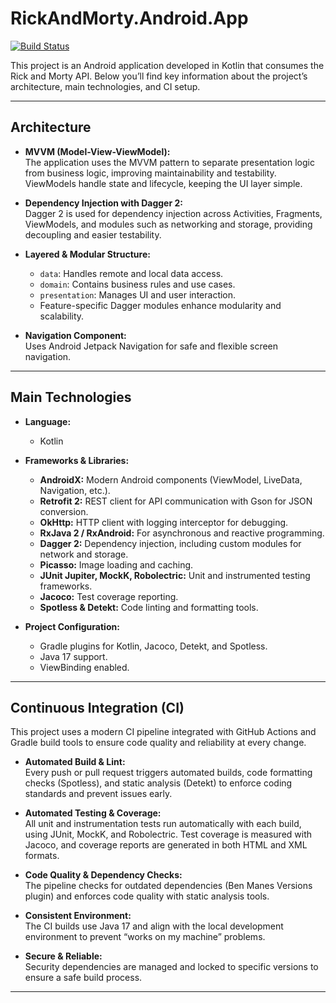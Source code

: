 # RickAndMorty.Android.App

[![Build Status](https://github.com/erickbogarin/RickAndMorty.Android.App/actions/workflows/main.yml/badge.svg)](https://github.com/erickbogarin/RickAndMorty.Android.App/actions/workflows/main.yml)

This project is an Android application developed in Kotlin that consumes the Rick and Morty API. Below you’ll find key information about the project’s architecture, main technologies, and CI setup.

---

## Architecture

- **MVVM (Model-View-ViewModel):**  
  The application uses the MVVM pattern to separate presentation logic from business logic, improving maintainability and testability. ViewModels handle state and lifecycle, keeping the UI layer simple.

- **Dependency Injection with Dagger 2:**  
  Dagger 2 is used for dependency injection across Activities, Fragments, ViewModels, and modules such as networking and storage, providing decoupling and easier testability.

- **Layered & Modular Structure:**  
  - `data`: Handles remote and local data access.
  - `domain`: Contains business rules and use cases.
  - `presentation`: Manages UI and user interaction.
  - Feature-specific Dagger modules enhance modularity and scalability.

- **Navigation Component:**  
  Uses Android Jetpack Navigation for safe and flexible screen navigation.

---

## Main Technologies

- **Language:**  
  - Kotlin

- **Frameworks & Libraries:**  
  - **AndroidX:** Modern Android components (ViewModel, LiveData, Navigation, etc.).
  - **Retrofit 2:** REST client for API communication with Gson for JSON conversion.
  - **OkHttp:** HTTP client with logging interceptor for debugging.
  - **RxJava 2 / RxAndroid:** For asynchronous and reactive programming.
  - **Dagger 2:** Dependency injection, including custom modules for network and storage.
  - **Picasso:** Image loading and caching.
  - **JUnit Jupiter, MockK, Robolectric:** Unit and instrumented testing frameworks.
  - **Jacoco:** Test coverage reporting.
  - **Spotless & Detekt:** Code linting and formatting tools.

- **Project Configuration:**  
  - Gradle plugins for Kotlin, Jacoco, Detekt, and Spotless.
  - Java 17 support.
  - ViewBinding enabled.

---

## Continuous Integration (CI)

This project uses a modern CI pipeline integrated with GitHub Actions and Gradle build tools to ensure code quality and reliability at every change.

- **Automated Build & Lint:**  
  Every push or pull request triggers automated builds, code formatting checks (Spotless), and static analysis (Detekt) to enforce coding standards and prevent issues early.

- **Automated Testing & Coverage:**  
  All unit and instrumentation tests run automatically with each build, using JUnit, MockK, and Robolectric. Test coverage is measured with Jacoco, and coverage reports are generated in both HTML and XML formats.

- **Code Quality & Dependency Checks:**  
  The pipeline checks for outdated dependencies (Ben Manes Versions plugin) and enforces code quality with static analysis tools.

- **Consistent Environment:**  
  The CI builds use Java 17 and align with the local development environment to prevent “works on my machine” problems.

- **Secure & Reliable:**  
  Security dependencies are managed and locked to specific versions to ensure a safe build process.

---
